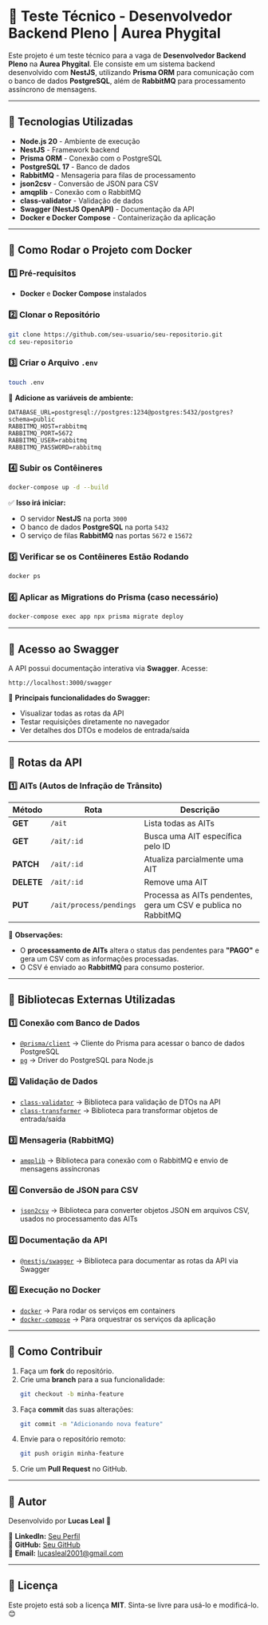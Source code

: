 # 🚀 Teste Técnico - Desenvolvedor Backend Pleno | Aurea Phygital

Este projeto é um teste técnico para a vaga de **Desenvolvedor Backend Pleno** na **Aurea Phygital**. Ele consiste em um sistema backend desenvolvido com **NestJS**, utilizando **Prisma ORM** para comunicação com o banco de dados **PostgreSQL**, além de **RabbitMQ** para processamento assíncrono de mensagens.

---

## 📌 Tecnologias Utilizadas
- **Node.js 20** - Ambiente de execução
- **NestJS** - Framework backend
- **Prisma ORM** - Conexão com o PostgreSQL
- **PostgreSQL 17** - Banco de dados
- **RabbitMQ** - Mensageria para filas de processamento
- **json2csv** - Conversão de JSON para CSV
- **amqplib** - Conexão com o RabbitMQ
- **class-validator** - Validação de dados
- **Swagger (NestJS OpenAPI)** - Documentação da API
- **Docker e Docker Compose** - Containerização da aplicação

---

## 📌 Como Rodar o Projeto com Docker

### **1️⃣ Pré-requisitos**
- **Docker** e **Docker Compose** instalados

### **2️⃣ Clonar o Repositório**
```sh
git clone https://github.com/seu-usuario/seu-repositorio.git
cd seu-repositorio
```

### **3️⃣ Criar o Arquivo `.env`**
```sh
touch .env
```
📌 **Adicione as variáveis de ambiente:**
```env
DATABASE_URL=postgresql://postgres:1234@postgres:5432/postgres?schema=public
RABBITMQ_HOST=rabbitmq
RABBITMQ_PORT=5672
RABBITMQ_USER=rabbitmq
RABBITMQ_PASSWORD=rabbitmq
```

### **4️⃣ Subir os Contêineres**
```sh
docker-compose up -d --build
```
✅ **Isso irá iniciar:**
- O servidor **NestJS** na porta `3000`
- O banco de dados **PostgreSQL** na porta `5432`
- O serviço de filas **RabbitMQ** nas portas `5672` e `15672`

### **5️⃣ Verificar se os Contêineres Estão Rodando**
```sh
docker ps
```

### **6️⃣ Aplicar as Migrations do Prisma** (caso necessário)
```sh
docker-compose exec app npx prisma migrate deploy
```

---

## 📌 Acesso ao Swagger
A API possui documentação interativa via **Swagger**. Acesse:
```
http://localhost:3000/swagger
```
📌 **Principais funcionalidades do Swagger:**
- Visualizar todas as rotas da API
- Testar requisições diretamente no navegador
- Ver detalhes dos DTOs e modelos de entrada/saída

---

## 📌 Rotas da API

### **1️⃣ AITs (Autos de Infração de Trânsito)**

| Método | Rota               | Descrição |
|--------|-------------------|------------|
| **GET**  | `/ait`            | Lista todas as AITs |
| **GET**  | `/ait/:id`        | Busca uma AIT específica pelo ID |
| **PATCH** | `/ait/:id`        | Atualiza parcialmente uma AIT |
| **DELETE** | `/ait/:id`        | Remove uma AIT |
| **PUT** | `/ait/process/pendings` | Processa as AITs pendentes, gera um CSV e publica no RabbitMQ |

🔹 **Observações:**
- O **processamento de AITs** altera o status das pendentes para **"PAGO"** e gera um CSV com as informações processadas.
- O CSV é enviado ao **RabbitMQ** para consumo posterior.

---

## 📌 Bibliotecas Externas Utilizadas

### **1️⃣ Conexão com Banco de Dados**
- [`@prisma/client`](https://www.npmjs.com/package/@prisma/client) → Cliente do Prisma para acessar o banco de dados PostgreSQL
- [`pg`](https://www.npmjs.com/package/pg) → Driver do PostgreSQL para Node.js

### **2️⃣ Validação de Dados**
- [`class-validator`](https://www.npmjs.com/package/class-validator) → Biblioteca para validação de DTOs na API
- [`class-transformer`](https://www.npmjs.com/package/class-transformer) → Biblioteca para transformar objetos de entrada/saída

### **3️⃣ Mensageria (RabbitMQ)**
- [`amqplib`](https://www.npmjs.com/package/amqplib) → Biblioteca para conexão com o RabbitMQ e envio de mensagens assíncronas

### **4️⃣ Conversão de JSON para CSV**
- [`json2csv`](https://www.npmjs.com/package/json2csv) → Biblioteca para converter objetos JSON em arquivos CSV, usados no processamento das AITs

### **5️⃣ Documentação da API**
- [`@nestjs/swagger`](https://www.npmjs.com/package/@nestjs/swagger) → Biblioteca para documentar as rotas da API via Swagger

### **6️⃣ Execução no Docker**
- [`docker`](https://www.docker.com/) → Para rodar os serviços em containers
- [`docker-compose`](https://docs.docker.com/compose/) → Para orquestrar os serviços da aplicação

---

## 📌 Como Contribuir
1. Faça um **fork** do repositório.
2. Crie uma **branch** para a sua funcionalidade:
   ```sh
   git checkout -b minha-feature
   ```
3. Faça **commit** das suas alterações:
   ```sh
   git commit -m "Adicionando nova feature"
   ```
4. Envie para o repositório remoto:
   ```sh
   git push origin minha-feature
   ```
5. Crie um **Pull Request** no GitHub.

---

## 📌 Autor
Desenvolvido por **Lucas Leal** 🚀

📌 **LinkedIn:** [Seu Perfil](https://linkedin.com/in/lucasleal2001)  
📌 **GitHub:** [Seu GitHub](https://github.com/lucasxxi)  
📌 **Email:** lucasleal2001@gmail.com 

---

## 📌 Licença
Este projeto está sob a licença **MIT**. Sinta-se livre para usá-lo e modificá-lo. 😊

